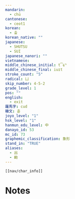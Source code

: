 ```yaml
---
mandarin:
  - chū
cantonese:
  - ceot1
korean:
  - 출
korean_native: ""
japanese:
  - SHUTSU
  - SUI
japanese_nanori: ""
vietnamese:
middle_chinese_initial: t͡ɕʰ
middle_chinese_final: iuɪt
stroke_count: "5"
radical: 凵
skip_number: 4-5-2
grade_level: 1
pos: ""
english:
  - exit
羅馬字: cud
韓文: 춛
joyo_level: "1"
hsk_level: "1"
hanmun_edu_level: 中
danayo_id: 53
mc_id: 73
graphemic_classification: 象形
stand_in: "TRUE"
aliases:
  - 出
  - 齣
---
```

```meta-bind-embed
[[nav/char_info]]
```

# Notes
